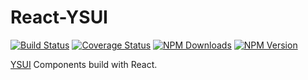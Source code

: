 # React-YSUI

[![Build Status](https://api.travis-ci.org/efe-team/react-ysui.svg)](http://travis-ci.org/efe-team/react-ysui)
[![Coverage Status](https://coveralls.io/repos/github/efe-team/react-ysui/badge.svg)](https://coveralls.io/github/efe-team/react-ysui)
[![NPM Downloads](https://img.shields.io/npm/dm/react-ysui.svg?style=flat)](https://www.npmjs.org/package/react-ysui)
[![NPM Version](http://img.shields.io/npm/v/react-ysui.svg?style=flat)](https://www.npmjs.org/package/react-ysui)

[YSUI](https://github.com/efe-team/ysui) Components build with React.
